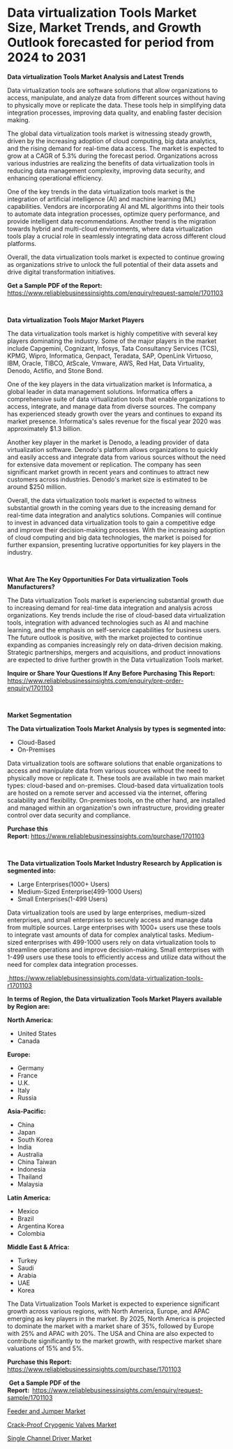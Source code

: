 <p><h1>Data virtualization Tools Market Size, Market Trends, and Growth Outlook forecasted for period from 2024 to 2031</h1></p><p><strong>Data virtualization Tools Market Analysis and Latest Trends</strong></p>
<p><p>Data virtualization tools are software solutions that allow organizations to access, manipulate, and analyze data from different sources without having to physically move or replicate the data. These tools help in simplifying data integration processes, improving data quality, and enabling faster decision making.</p><p>The global data virtualization tools market is witnessing steady growth, driven by the increasing adoption of cloud computing, big data analytics, and the rising demand for real-time data access. The market is expected to grow at a CAGR of 5.3% during the forecast period. Organizations across various industries are realizing the benefits of data virtualization tools in reducing data management complexity, improving data security, and enhancing operational efficiency.</p><p>One of the key trends in the data virtualization tools market is the integration of artificial intelligence (AI) and machine learning (ML) capabilities. Vendors are incorporating AI and ML algorithms into their tools to automate data integration processes, optimize query performance, and provide intelligent data recommendations. Another trend is the migration towards hybrid and multi-cloud environments, where data virtualization tools play a crucial role in seamlessly integrating data across different cloud platforms.</p><p>Overall, the data virtualization tools market is expected to continue growing as organizations strive to unlock the full potential of their data assets and drive digital transformation initiatives.</p></p>
<p><strong>Get a Sample PDF of the Report:&nbsp;</strong> <a href="https://www.reliablebusinessinsights.com/enquiry/request-sample/1701103">https://www.reliablebusinessinsights.com/enquiry/request-sample/1701103</a></p>
<p>&nbsp;</p>
<p><strong>Data virtualization Tools Major Market Players</strong></p>
<p><p>The data virtualization tools market is highly competitive with several key players dominating the industry. Some of the major players in the market include Capgemini, Cognizant, Infosys, Tata Consultancy Services (TCS), KPMG, Wipro, Informatica, Genpact, Teradata, SAP, OpenLink Virtuoso, IBM, Oracle, TIBCO, AtScale, Vmware, AWS, Red Hat, Data Virtuality, Denodo, Actifio, and Stone Bond.</p><p>One of the key players in the data virtualization market is Informatica, a global leader in data management solutions. Informatica offers a comprehensive suite of data virtualization tools that enable organizations to access, integrate, and manage data from diverse sources. The company has experienced steady growth over the years and continues to expand its market presence. Informatica's sales revenue for the fiscal year 2020 was approximately $1.3 billion.</p><p>Another key player in the market is Denodo, a leading provider of data virtualization software. Denodo's platform allows organizations to quickly and easily access and integrate data from various sources without the need for extensive data movement or replication. The company has seen significant market growth in recent years and continues to attract new customers across industries. Denodo's market size is estimated to be around $250 million.</p><p>Overall, the data virtualization tools market is expected to witness substantial growth in the coming years due to the increasing demand for real-time data integration and analytics solutions. Companies will continue to invest in advanced data virtualization tools to gain a competitive edge and improve their decision-making processes. With the increasing adoption of cloud computing and big data technologies, the market is poised for further expansion, presenting lucrative opportunities for key players in the industry.</p></p>
<p>&nbsp;</p>
<p><strong>What Are The Key Opportunities For Data virtualization Tools Manufacturers?</strong></p>
<p><p>The Data virtualization Tools market is experiencing substantial growth due to increasing demand for real-time data integration and analysis across organizations. Key trends include the rise of cloud-based data virtualization tools, integration with advanced technologies such as AI and machine learning, and the emphasis on self-service capabilities for business users. The future outlook is positive, with the market projected to continue expanding as companies increasingly rely on data-driven decision making. Strategic partnerships, mergers and acquisitions, and product innovations are expected to drive further growth in the Data virtualization Tools market.</p></p>
<p><strong>Inquire or Share Your Questions If Any Before Purchasing This Report:</strong> <a href="https://www.reliablebusinessinsights.com/enquiry/pre-order-enquiry/1701103">https://www.reliablebusinessinsights.com/enquiry/pre-order-enquiry/1701103</a></p>
<p>&nbsp;</p>
<p><strong>Market Segmentation</strong></p>
<p><strong>The Data virtualization Tools Market Analysis by types is segmented into:</strong></p>
<p><ul><li>Cloud-Based</li><li>On-Premises</li></ul></p>
<p><p>Data virtualization tools are software solutions that enable organizations to access and manipulate data from various sources without the need to physically move or replicate it. These tools are available in two main market types: cloud-based and on-premises. Cloud-based data virtualization tools are hosted on a remote server and accessed via the internet, offering scalability and flexibility. On-premises tools, on the other hand, are installed and managed within an organization's own infrastructure, providing greater control over data security and compliance.</p></p>
<p><strong>Purchase this Report:&nbsp;</strong><a href="https://www.reliablebusinessinsights.com/purchase/1701103">https://www.reliablebusinessinsights.com/purchase/1701103</a></p>
<p>&nbsp;</p>
<p><strong>The Data virtualization Tools Market Industry Research by Application is segmented into:</strong></p>
<p><ul><li>Large Enterprises(1000+ Users)</li><li>Medium-Sized Enterprise(499-1000 Users)</li><li>Small Enterprises(1-499 Users)</li></ul></p>
<p><p>Data virtualization tools are used by large enterprises, medium-sized enterprises, and small enterprises to securely access and manage data from multiple sources. Large enterprises with 1000+ users use these tools to integrate vast amounts of data for complex analytical tasks. Medium-sized enterprises with 499-1000 users rely on data virtualization tools to streamline operations and improve decision-making. Small enterprises with 1-499 users use these tools to efficiently access and utilize data without the need for complex data integration processes.</p></p>
<p><a href="https://www.reliablebusinessinsights.com/data-virtualization-tools-r1701103">&nbsp;https://www.reliablebusinessinsights.com/data-virtualization-tools-r1701103</a></p>
<p><strong>In terms of Region, the Data virtualization Tools Market Players available by Region are:</strong></p>
<p>
    <p> <strong> North America: </strong>
        <ul>
            <li>United States</li>
            <li>Canada</li>
        </ul>
        </p> 
    <p> <strong> Europe: </strong>
        <ul>
            <li>Germany</li>
            <li>France</li>
            <li>U.K.</li>
            <li>Italy</li>
            <li>Russia</li>
        </ul>
        </p> 
    <p> <strong> Asia-Pacific: </strong>
        <ul>
            <li>China</li>
            <li>Japan</li>
            <li>South Korea</li>
            <li>India</li>
            <li>Australia</li>
            <li>China Taiwan</li>
            <li>Indonesia</li>
            <li>Thailand</li>
            <li>Malaysia</li>
        </ul>
        </p> 
    <p> <strong> Latin America: </strong>
        <ul>
            <li>Mexico</li>
            <li>Brazil</li>
            <li>Argentina Korea</li>
            <li>Colombia</li>
        </ul>
        </p> 
    <p> <strong> Middle East & Africa: </strong>
        <ul>
            <li>Turkey</li>
            <li>Saudi</li>
            <li>Arabia</li>
            <li>UAE</li>
            <li>Korea</li>
        </ul>
    </p>
    </p>
<p><p>The Data Virtualization Tools Market is expected to experience significant growth across various regions, with North America, Europe, and APAC emerging as key players in the market. By 2025, North America is projected to dominate the market with a market share of 35%, followed by Europe with 25% and APAC with 20%. The USA and China are also expected to contribute significantly to the market growth, with respective market share valuations of 15% and 5%.</p></p>
<p><strong>Purchase this Report: </strong><a href="https://www.reliablebusinessinsights.com/purchase/1701103">https://www.reliablebusinessinsights.com/purchase/1701103</a></p>
<p>&nbsp;<strong>Get a Sample PDF of the Report:&nbsp;&nbsp;</strong><a href="https://www.reliablebusinessinsights.com/enquiry/request-sample/1701103">https://www.reliablebusinessinsights.com/enquiry/request-sample/1701103</a></p>
<p><strong></strong></p>
<p><p><a href="https://medium.com/@raymiu201/feeder-and-jumper-industry-analysis-report-its-market-size-share-trends-by-application-region-f68a9d0b75c4">Feeder and Jumper Market</a></p><p><a href="https://medium.com/@kein87623/comprehensive-analysis-of-the-global-crack-proof-cryogenic-valves-market-growth-trends-market-9495546153c8">Crack-Proof Cryogenic Valves Market</a></p><p><a href="https://medium.com/@mamunislambd984/insights-into-single-channel-driver-market-share-and-competitive-landscape-for-period-from-2024-to-eac554e99f0a">Single Channel Driver Market</a></p></p>